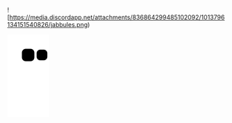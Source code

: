 
 
 ![https://media.discordapp.net/attachments/836864299485102092/1013796134151540826/jabbules.png) 
 
 ![Snake animation](https://github.com/jabbules/jabbules/blob/output/github-contribution-grid-snake.svg)

